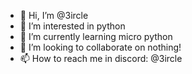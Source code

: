 - 👋 Hi, I’m @3ircle
- 👀 I’m interested in python
- 🌱 I’m currently learning micro python
- 💞️ I’m looking to collaborate on nothing!
- 📫 How to reach me in discord: @3ircle

<!---
3ircle/3ircle is a ✨ special ✨ repository because its `README.md` (this file) appears on your GitHub profile.
You can click the Preview link to take a look at your changes.
--->
